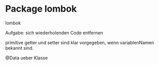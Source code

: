 Package lombok
==============

<artefactId>lombok</artefactId>

Aufgabe: sich wiederholenden Code entfernen

primitive getter und setter sind klar vorgegeben, wenn variablenNamen bekannt sind.


@Data ueber Klasse